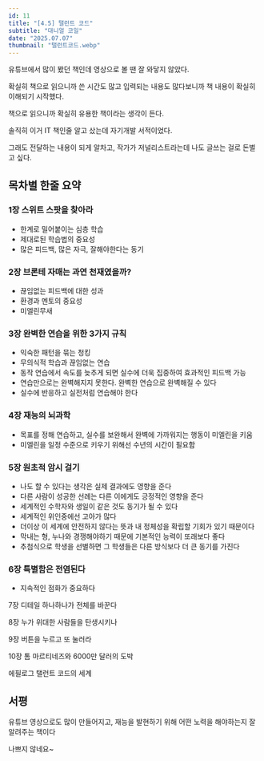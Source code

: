 ```yaml
---
id: 11
title: "[4.5] 탤런트 코드"
subtitle: "대니얼 코일"
date: "2025.07.07"
thumbnail: "탤런트코드.webp"
---
```


유튜브에서 많이 봤던 책인데 영상으로 볼 땐 잘 와닿지 않았다. 

확실히 책으로 읽으니까 쓴 시간도 많고 입력되는 내용도 많다보니까 책 내용이 확실히 이해되기 시작했다. 

책으로 읽으니까 확실히 유용한 책이라는 생각이 든다. 

솔직히 이거 IT 책인줄 알고 샀는데 자기개발 서적이었다. 

그래도 전달하는 내용이 되게 알차고, 작가가 저널리스트라는데 나도 글쓰는 걸로 돈벌고 싶다.

## 목차별 한줄 요약
### 1장 스위트 스팟을 찾아라
- 한계로 밀어붙이는 심층 학습
- 제대로된 학습법의 중요성
- 많은 피드백, 많은 자극, 잘해야한다는 동기

### 2장 브론테 자매는 과연 천재였을까?
- 끊임없는 피드백에 대한 성과
- 환경과 멘토의 중요성
- 미엘린무새

### 3장 완벽한 연습을 위한 3가지 규칙
- 익숙한 패턴을 묶는 청킹
- 무의식적 학습과 끊임없는 연습
- 동작 연습에서 속도를 늦추게 되면 실수에 더욱 집중하여 효과적인 피드백 가능
- 연습만으로는 완벽해지지 못한다. 완벽한 연습으로 완벽해질 수 있다
- 실수에 반응하고 실전처럼 연습해야 한다

### 4장 재능의 뇌과학
- 목표를 정해 연습하고, 실수를 보완해서 완벽에 가까워지는 행동이 미엘린을 키움
- 미엘린을 일정 수준으로 키우기 위해선 수년의 시간이 필요함

### 5장 원초적 암시 걸기
- 나도 할 수 있다는 생각은 실제 결과에도 영향을 준다
- 다른 사람이 성공한 선례는 다른 이에게도 긍정적인 영향을 준다
- 세계적인 수학자와 생일이 같은 것도 동기가 될 수 있다
- 세계적인 위인중에선 고아가 많다
- 더이상 이 세계에 안전하지 않다는 뜻과 내 정체성을 확립할 기회가 있기 때문이다
- 막내는 형, 누나와 경쟁해야하기 때문에 기본적인 능력이 또래보다 좋다
- 추첨식으로 학생을 선별하면 그 학생들은 다른 방식보다 더 큰 동기를 가진다

### 6장 특별함은 전염된다
- 지속적인 점화가 중요하다

7장 디테일 하나하나가 전체를 바꾼다

8장 누가 위대한 사람들을 탄생시키나

9장 버튼을 누르고 또 눌러라

10장 톰 마르티네즈와 6000만 달러의 도박

에필로그 탤런트 코드의 세계

## 서평

유튜브 영상으로도 많이 만들어지고, 재능을 발현하기 위해 어떤 노력을 해야하는지 잘 알려주는 책이다

나쁘지 않네요~

